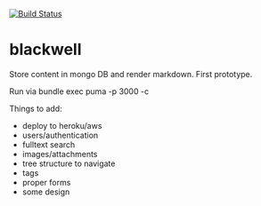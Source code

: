 [![Build Status](https://semaphoreci.com/api/v1/projects/0d67889d-96c6-456b-9495-9c019aea57b6/598844/badge.svg)](https://semaphoreci.com/skorbut/blackwell)

blackwell
=========

Store content in mongo DB and render markdown. First prototype.

Run via bundle exec puma -p 3000 -c

Things to add:

* deploy to heroku/aws
* users/authentication
* fulltext search
* images/attachments
* tree structure to navigate
* tags
* proper forms
* some design
